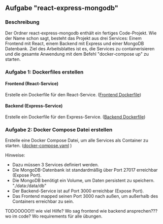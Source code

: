 ## Aufgabe "react-express-mongodb"

### Beschreibung

Der Ordner react-express-mongodb enthält ein fertiges Code-Projekt. Wie der Name schon sagt, besteht das Projekt aus drei Services: Einem Frontend mit React, einem Backend mit Express und einer MongoDB Datenbank. Ziel des Arbeitsblattes ist es, die Services zu containerisieren und die gesamte Anwendung mit dem Befehl "docker-compose up" zu starten.

### Aufgabe 1: Dockerfiles erstellen

#### Frontend (React-Service)

Erstelle ein Dockerfile für den React-Service. ([Frontend Dockerfile](./react-express-mongodb/frontend/Dockerfile))

#### Backend (Express-Service)

Erstelle ein Dockerfile für den Express-Service. ([Backend Dockerfile](./react-express-mongodb/backend/Dockerfile))

### Aufgabe 2: Docker Compose Datei erstellen

Erstelle eine Docker Compose Datei, um alle Services als Container zu starten. ([docker-compose.yaml](./react-express-mongodb/docker-compose.yaml) )

Hinweise:
- Dazu müssen 3 Services definiert werden.
- Die MongoDB-Datenbank ist standardmäßig über Port 27017 erreichbar (Expose Port).
- Die MongoDB benötigt ein Volume, um Daten persistent zu speichern. "./data:/data/db"
- Der Backend-Service ist auf Port 3000 erreichbar (Expose Port).
- Das Frontend mapped seinen Port 3000 nach außen, um außerhalb des Containers erreichbar zu sein.



TODOOOOO!!! wie viel Hilfe?
Wo sag frontend wie backend ansprechen??? wo im code?
Wo requirements für alle übungen.